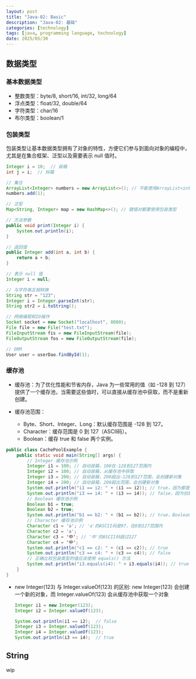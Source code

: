 ```yaml
---
layout: post
title: "Java-02: Basic"
description: "Java-02: 基础"
categories: [technology]
tags: [java, programming language, technology]
date: 2025/05/30
---
```


## 数据类型

### 基本数据类型

- 整数类型：byte/8, short/16, int/32, long/64
- 浮点类型：float/32, double/64
- 字符类型：char/16
- 布尔类型：boolean/1

### 包装类型

包装类型让基本数据类型拥有了对象的特性，方便它们参与到面向对象的编程中，尤其是在集合框架、泛型以及需要表示 null 值时。

```java
Integer i = 10;  // 装箱
int j = i;  // 拆箱

// 集合
ArrayList<Integer> numbers = new ArrayList<>(); // 不能使用ArrayList<int>
numbers.add(1);

// 泛型
Map<String, Integer> map = new HashMap<>(); // 键值对都要使用包装类型

// 方法参数
public void print(Integer i) {
    System.out.println(i);
}

// 返回值
public Integer add(int a, int b) {
    return a + b;
}

// 表示 null 值
Integer i = null;

// 与字符串互相转换
String str = "123";
Integer i = Integer.parseInt(str);
String str2 = i.toString();

// 网络编程和IO操作
Socket socket = new Socket("localhost", 8080);
File file = new File("test.txt");
FileInputStream fis = new FileInputStream(file);
FileOutputStream fos = new FileOutputStream(file);

// ORM
User user = userDao.findById(1);
```

### 缓存池

- 缓存池：为了优化性能和节省内存，Java 为一些常用的值（如 -128 到 127）提供了一个缓存池，当需要这些值时，可以直接从缓存池中获取，而不是重新创建。

- 缓存池范围：

  - Byte、Short、Integer、Long：默认缓存范围是 -128 到 127。
  - Character：缓存范围是 0 到 127（ASCII码）。
  - Boolean：缓存 true 和 false 两个实例。

```java
public class CachePoolExample {
    public static void main(String[] args) {
        // Integer 缓存池示例
        Integer i1 = 100; // 自动装箱，100在-128到127范围内
        Integer i2 = 100; // 自动装箱，从缓存池中获取
        Integer i3 = 200; // 自动装箱，200超出-128到127范围，会创建新对象
        Integer i4 = 200; // 自动装箱，200超出范围，会创建新对象
        System.out.println("i1 == i2: " + (i1 == i2)); // true，因为都是从缓存池中获取的同一个对象
        System.out.println("i3 == i4: " + (i3 == i4)); // false，因为创建了两个不同的对象
        // Boolean 缓存池示例
        Boolean b1 = true;
        Boolean b2 = true;
        System.out.println("b1 == b2: " + (b1 == b2)); // true，Boolean缓存了true和false
        // Character 缓存池示例
        Character c1 = 'a'; // 'a'的ASCII码是97，在0到127范围内
        Character c2 = 'a';
        Character c3 = '中'; // '中'的ASCII码超过127
        Character c4 = '中';
        System.out.println("c1 == c2: " + (c1 == c2)); // true
        System.out.println("c3 == c4: " + (c3 == c4)); // false
        // 正确比较包装类型的值应该使用 equals() 方法
        System.out.println("i3.equals(i4): " + i3.equals(i4)); // true
    }
}
```

- new Integer(123) 与 Integer.valueOf(123) 的区别: new Integer(123) 会创建一个新的对象，而 Integer.valueOf(123) 会从缓存池中获取一个对象

  ```java
  Integer i1 = new Integer(123);
  Integer i2 = Integer.valueOf(123);

  System.out.println(i1 == i2);  // false
  Integer i3 = Integer.valueOf(123);
  Integer i4 = Integer.valueOf(123);
  System.out.println(i3 == i4);  // true
  ```

## String

wip
